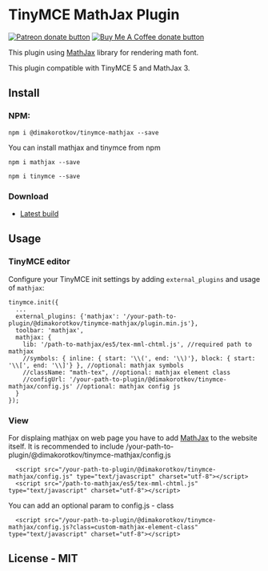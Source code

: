 # TinyMCE MathJax Plugin

<span class="badge-patreon"><a href="https://www.patreon.com/dimakorotkov" title="Donate to this project using Patreon"><img src="https://img.shields.io/badge/patreon-donate-yellow.svg" alt="Patreon donate button" /></a></span>
<span><a href="https://buymeacoff.ee/NXR1ZkP" title="Donate to this project using Buy Me A Coffee" rel="nofollow"><img src="https://img.shields.io/badge/buy%20me%20a%20coffee-donate-yellow.svg" alt="Buy Me A Coffee donate button"></a></span>

This plugin using [MathJax](https://www.mathjax.org) library for rendering math font.

This plugin compatible with TinyMCE 5 and MathJax 3.

## Install

### NPM:
```
npm i @dimakorotkov/tinymce-mathjax --save
```

You can install mathjax and tinymce from npm
```
npm i mathjax --save
```
```
npm i tinymce --save
```



### Download

* [Latest build](https://github.com/dimakorotkov/tinymce-mathjax/archive/master.zip)

## Usage

### TinyMCE editor

Configure your TinyMCE init settings by adding `external_plugins` and usage of `mathjax`: 

```
tinymce.init({
  ...
  external_plugins: {'mathjax': '/your-path-to-plugin/@dimakorotkov/tinymce-mathjax/plugin.min.js'},
  toolbar: 'mathjax',
  mathjax: {
    lib: '/path-to-mathjax/es5/tex-mml-chtml.js', //required path to mathjax
    //symbols: { inline: { start: '\\(', end: '\\)'}, block: { start: '\\[', end: '\\]'} }, //optional: mathjax symbols
    //className: "math-tex", //optional: mathjax element class
    //configUrl: '/your-path-to-plugin/@dimakorotkov/tinymce-mathjax/config.js' //optional: mathjax config js
  }
});
```

### View

For displaing mathjax on web page you have to add [MathJax](https://www.mathjax.org) to the website itself.
It is recommended to include /your-path-to-plugin/@dimakorotkov/tinymce-mathjax/config.js

```
  <script src="/your-path-to-plugin/@dimakorotkov/tinymce-mathjax/config.js" type="text/javascript" charset="utf-8"></script>
  <script src="/path-to-mathjax/es5/tex-mml-chtml.js" type="text/javascript" charset="utf-8"></script>
```

You can add an optional param to config.js - class
```
  <script src="/your-path-to-plugin/@dimakorotkov/tinymce-mathjax/config.js?class=custom-mathjax-element-class" type="text/javascript" charset="utf-8"></script>
```

## License - MIT
